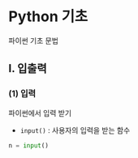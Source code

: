 # Python 기초
파이썬 기초 문법

## I. 입출력
### (1) 입력
파이썬에서 입력 받기

- `input()` :
사용자의 입력을 받는 함수
```python
n = input()
```

